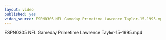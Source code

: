 ```yaml
---
layout: video
published: yes
video_source: ESPN0305 NFL Gameday Primetime Lawrence Taylor-15-1995.mp4
---
```

ESPN0305 NFL Gameday Primetime Lawrence Taylor-15-1995.mp4
